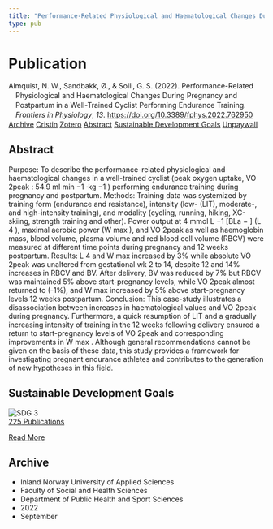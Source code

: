 ```yaml
---
title: "Performance-Related Physiological and Haematological Changes During Pregnancy and Postpartum in a Well-Trained Cyclist Performing Endurance Training"
type: pub
---
```

<h1>Publication</h1>
<article id="csl-bib-container-N854EAU5" class="csl-bib-container">
  <div class="csl-bib-body" style="line-height: 1.35; padding-left: 1em; text-indent:-1em;">
  <div class="csl-entry">Almquist, N. W., Sandbakk, &#xD8;., &amp; Solli, G. S. (2022). Performance-Related Physiological and Haematological Changes During Pregnancy and Postpartum in a Well-Trained Cyclist Performing Endurance Training. <i>Frontiers in Physiology</i>, <i>13</i>. <a href="https://doi.org/10.3389/fphys.2022.762950">https://doi.org/10.3389/fphys.2022.762950</a></div>
</div>
  <div class="csl-bib-buttons">
    <a href="#taxonomy-article-N854EAU5" class="csl-bib-button">Archive</a>
    <a href="https://app.cristin.no/results/show.jsf?id=2047867" alt="Cristin URL" class="csl-bib-button">Cristin</a>
    <a href="http://zotero.org/groups/5022929/items/N854EAU5" alt="Zotero URL" class="csl-bib-button">Zotero</a>
    <a href="#abstract-article-N854EAU5" class="csl-bib-button">Abstract</a>
    <a href="#sdg-article-N854EAU5" class="csl-bib-button">Sustainable Development Goals</a>
    <a href="https://www.frontiersin.org/articles/10.3389/fphys.2022.762950/pdf" class="csl-bib-button">Unpaywall</a>
  </div>
  <div id="csl-bib-meta-container-N854EAU5"></div>
</article>
<div id="csl-bib-meta-N854EAU5" class="csl-bib-meta">
  <article id="abstract-article-N854EAU5" class="abstract-article">
    <h1>Abstract</h1>
    Purpose: To describe the performance-related physiological and haematological changes in a well-trained cyclist (peak oxygen uptake, VO 2peak : 54.9 ml min −1 ·kg −1 ) performing endurance training during pregnancy and postpartum. Methods: Training data was systemized by training form (endurance and resistance), intensity (low- (LIT), moderate-, and high-intensity training), and modality (cycling, running, hiking, XC-skiing, strength training and other). Power output at 4 mmol L −1 [BLa − ] (L 4 ), maximal aerobic power (W max ), and VO 2peak as well as haemoglobin mass, blood volume, plasma volume and red blood cell volume (RBCV) were measured at different time points during pregnancy and 12 weeks postpartum. Results: L 4 and W max increased by 3% while absolute VO 2peak was unaltered from gestational wk 2 to 14, despite 12 and 14% increases in RBCV and BV. After delivery, BV was reduced by 7% but RBCV was maintained 5% above start-pregnancy levels, while VO 2peak almost returned to (-1%), and W max increased by 5% above start-pregnancy levels 12 weeks postpartum. Conclusion: This case-study illustrates a disassociation between increases in haematological values and VO 2peak during pregnancy. Furthermore, a quick resumption of LIT and a gradually increasing intensity of training in the 12 weeks following delivery ensured a return to start-pregnancy levels of VO 2peak and corresponding improvements in W max . Although general recommendations cannot be given on the basis of these data, this study provides a framework for investigating pregnant endurance athletes and contributes to the generation of new hypotheses in this field.
  </article>
  <article id="sdg-article-N854EAU5" class="sdg-article">
    <h1>Sustainable Development Goals</h1>
    <div class="sdg-container"><div id="sdg3" class="sdg">
<img src="{{< params subfolder >}}images/sdg/sdg03_en.png" class="image" alt="SDG 3">
<div class="sdg-overlay">
<a href="{{< params subfolder >}}en/archive/?sdg=3#archive" class="sdg-publication-count"><span>225</span> Publications</a>
<p><a href="https://sdgs.un.org/goals/goal3" class="sdg-read-more">Read More</a></p>
</div>
</div></div>
  </article>
  <article id="taxonomy-article-N854EAU5" class="taxonomy-article">
    <h1>Archive</h1>
    <ul>
      <li>Inland Norway University of Applied Sciences</li>
      <li>Faculty of Social and Health Sciences</li>
      <li>Department of Public Health and Sport Sciences</li>
      <li>2022</li>
      <li>September</li>
    </ul>
  </article>
</div>
